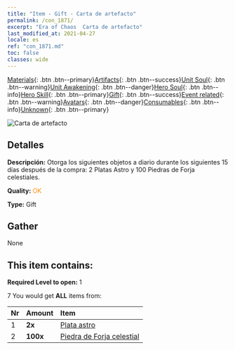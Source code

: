 ```yaml
---
title: "Item - Gift - Carta de artefacto"
permalink: /con_1871/
excerpt: "Era of Chaos  Carta de artefacto"
last_modified_at: 2021-04-27
locale: es
ref: "con_1871.md"
toc: false
classes: wide
---
```

 [Materials](/ItemsES/){: .btn .btn--primary}[Artifacts](/ItemsES/Artifacts/){: .btn .btn--success}[Unit Soul](/ItemsES/UnitSoul/){: .btn .btn--warning}[Unit Awakening](/ItemsES/UnitAwakening/){: .btn .btn--danger}[Hero Soul](/ItemsES/HeroSoul/){: .btn .btn--info}[Hero Skill](/ItemsES/HeroSkill/){: .btn .btn--primary}[Gift](/ItemsES/Gift/){: .btn .btn--success}[Event related](/ItemsES/Events/){: .btn .btn--warning}[Avatars](/ItemsES/Avatars/){: .btn .btn--danger}[Consumables](/ItemsES/Consumables/){: .btn .btn--info}[Unknown](/ItemsES/Unknown/){: .btn .btn--primary}

 ![Carta de artefacto](/images/t/i_907494.png)

## Detalles
 **Descripción:** Otorga los siguientes objetos a diario durante los siguientes 15 días después de la compra: 2 Platas Astro y 100 Piedras de Forja celestiales.

 **Quality:** <span style="color: #FF8C00">OK</span>

 **Type:** Gift

## Gather

  None

## This item contains:

 **Required Level to open:** 1

 7 You would get **ALL** items  from:

  | Nr | Amount |     Item    |
  |:---|:-------|:------------|
  | 1 |  **2x** | [Plata astro](/ItemsES/con_969/) |  | 
  | 2 |  **100x** | [Piedra de Forja celestial](/ItemsES/art_188/) |  | 
